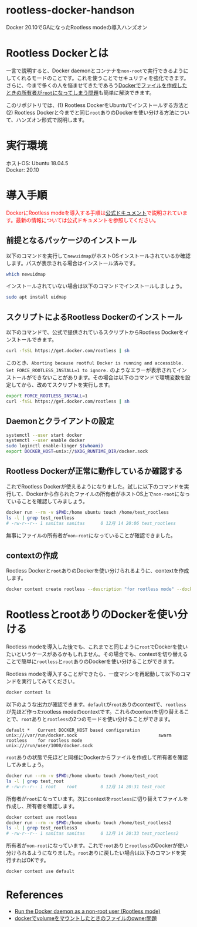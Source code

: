 # rootless-docker-handson
 Docker 20.10でGAになったRootless modeの導入ハンズオン

# Rootless Dockerとは
一言で説明すると、Docker daemonとコンテナを`non-root`で実行できるようにしてくれるモードのことです。これを使うことでセキュリティを強化できます。さらに、今まで多くの人を悩ませてきたであろう[Dockerでファイルを作成したときの所有者が`root`になってしまう問題](https://qiita.com/yohm/items/047b2e68d008ebb0f001)も簡単に解決できます。  
  
このリポジトリでは、(1) Rootless DockerをUbuntuでインストールする方法と(2) Rootless Dockerと今までと同じ`root`ありのDockerを使い分ける方法について、ハンズオン形式で説明します。

# 実行環境
ホストOS: Ubuntu 18.04.5  
Docker: 20.10

# 導入手順
<span style="color: red; ">DockerにRootless modeを導入する手順は[公式ドキュメント](https://docs.docker.com/engine/security/rootless/)で説明されています。最新の情報については公式ドキュメントを参照してください。</span>

## 前提となるパッケージのインストール
以下のコマンドを実行して`newuidmap`がホストOSインストールされているか確認します。パスが表示される場合はインストール済みです。
```bash
which newuidmap
```
インストールされていない場合は以下のコマンドでインストールしましょう。
```bash
sudo apt install uidmap
```

## スクリプトによるRootless Dockerのインストール
以下のコマンドで、公式で提供されているスクリプトからRootless Dockerをインストールできます。
```bash
curl -fsSL https://get.docker.com/rootless | sh
```
このとき、`Aborting because rootful Docker is running and accessible. Set FORCE_ROOTLESS_INSTALL=1 to ignore.` のようなエラーが表示されてインストールができないことがあります。その場合は以下のコマンドで環境変数を設定してから、改めてスクリプトを実行します。
```bash
export FORCE_ROOTLESS_INSTALL=1
curl -fsSL https://get.docker.com/rootless | sh
```

## Daemonとクライアントの設定
```bash
systemctl --user start docker
systemctl --user enable docker
sudo loginctl enable-linger $(whoami)
export DOCKER_HOST=unix://$XDG_RUNTIME_DIR/docker.sock
```

## Rootless Dockerが正常に動作しているか確認する
これでRootless Dockerが使えるようになりました。試しに以下のコマンドを実行して、Dockerから作られたファイルの所有者がホストOS上で`non-root`になっていることを確認してみましょう。
```bash
docker run --rm -v $PWD:/home ubuntu touch /home/test_rootless
ls -l | grep test_rootless
# -rw-r--r-- 1 sanitas sanitas      0 12月 14 20:06 test_rootless
```
無事にファイルの所有者が`non-root`になっていることが確認できました。

## contextの作成
Rootless Dockerと`root`ありのDockerを使い分けられるように、contextを作成します。
```bash
docker context create rootless --description "for rootless mode" --docker "host=unix://$XDG_RUNTIME_DIR/docker.sock"
```

# RootlessとrootありのDockerを使い分ける
Rootless modeを導入した後でも、これまでと同じように`root`でDockerを使いたいというケースがあるかもしれません。その場合でも、contextを切り替えることで簡単に`rootless`と`root`ありのDockerを使い分けることができます。  
  
Rootless modeを導入することができたら、一度マシンを再起動して以下のコマンドを実行してみてください。
```bash
docker context ls
```
以下のような出力が確認できます。`default`が`root`ありのcontextで、`rootless`が先ほど作ったrootless modeのcontextです。これらのcontextを切り替えることで、`root`ありと`rootless`の2つのモードを使い分けることができます。
```
default *   Current DOCKER_HOST based configuration   unix:///var/run/docker.sock                               swarm
rootless    for rootless mode                         unix:///run/user/1000/docker.sock
```
`root`ありの状態で先ほどと同様にDockerからファイルを作成して所有者を確認してみましょう。
```bash
docker run --rm -v $PWD:/home ubuntu touch /home/test_root
ls -l | grep test_root
# -rw-r--r-- 1 root    root         0 12月 14 20:31 test_root
```
所有者が`root`になっています。次にcontextを`rootless`に切り替えてファイルを作成し、所有者を確認します。

```bash
docker context use rootless
docker run --rm -v $PWD:/home ubuntu touch /home/test_rootless2
ls -l | grep test_rootless3
# -rw-r--r-- 1 sanitas sanitas      0 12月 14 20:33 test_rootless2
```
所有者が`non-root`になっています。これで`root`ありと`rootless`のDockerが使い分けられるようになりました。`root`ありに戻したい場合は以下のコマンドを実行すればOKです。

```bash
docker context use default
```

# References
- [Run the Docker daemon as a non-root user (Rootless mode)](https://docs.docker.com/engine/security/rootless/)
- [dockerでvolumeをマウントしたときのファイルのowner問題](https://qiita.com/yohm/items/047b2e68d008ebb0f001)